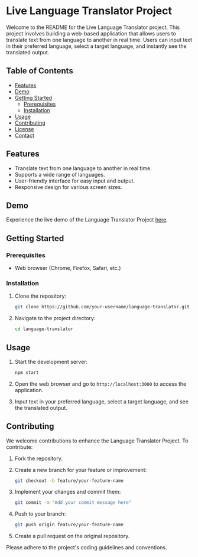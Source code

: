 # Live Language Translator Project

Welcome to the README for the Live Language Translator project. This project involves building a web-based application that allows users to translate text from one language to another in real time. Users can input text in their preferred language, select a target language, and instantly see the translated output.

## Table of Contents

- [Features](#features)
- [Demo](#demo)
- [Getting Started](#getting-started)
  - [Prerequisites](#prerequisites)
  - [Installation](#installation)
- [Usage](#usage)
- [Contributing](#contributing)
- [License](#license)
- [Contact](#contact)

## Features

- Translate text from one language to another in real time.
- Supports a wide range of languages.
- User-friendly interface for easy input and output.
- Responsive design for various screen sizes.

## Demo

Experience the live demo of the Language Translator Project [here](https://your-translator-demo-link.com).

## Getting Started

### Prerequisites

- Web browser (Chrome, Firefox, Safari, etc.)

### Installation

1. Clone the repository:

   ```bash
   git clone https://github.com/your-username/language-translator.git
   ```

2. Navigate to the project directory:

   ```bash
   cd language-translator
   ```

## Usage

1. Start the development server:

   ```bash
   npm start
   ```

2. Open the web browser and go to `http://localhost:3000` to access the application.

3. Input text in your preferred language, select a target language, and see the translated output.

## Contributing

We welcome contributions to enhance the Language Translator Project. To contribute:

1. Fork the repository.
2. Create a new branch for your feature or improvement:

   ```bash
   git checkout -b feature/your-feature-name
   ```

3. Implement your changes and commit them:

   ```bash
   git commit -m "Add your commit message here"
   ```

4. Push to your branch:

   ```bash
   git push origin feature/your-feature-name
   ```

5. Create a pull request on the original repository.

Please adhere to the project's coding guidelines and conventions.
